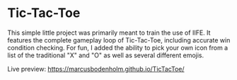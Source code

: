 # Tic-Tac-Toe

This simple little project was primarily meant to train the use of IIFE. It features the complete gameplay loop of Tic-Tac-Toe, including accurate win condition checking. For fun, I added the ability to pick your own icon from a list of the traditional "X" and "O" as well as several different emojis. 

Live preview: https://marcusbodenholm.github.io/TicTacToe/
